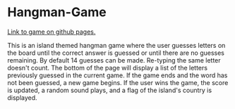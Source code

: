 # Hangman-Game

[Link to game on github pages.](https://krieg2.github.io/Hangman-Game)

This is an island themed hangman game where the user guesses letters on the board until the correct answer is guessed or until there are no guesses remaining. By default 14 guesses can be made. Re-typing the same letter doesn't count. The bottom of the page will display a list of the letters previously guessed in the current game. If the game ends and the word has not been guessed, a new game begins. If the user wins the game, the score is updated, a random sound plays, and a flag of the island's country is displayed.